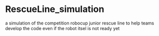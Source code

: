 # RescueLine_simulation
a simulation of the competition robocup junior rescue line to help teams develop the code even if the robot itsel is not ready yet
